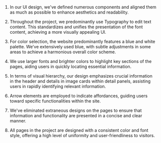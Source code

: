 1. In our UI design, we've defined numerous components and aligned them as much as possible to enhance aesthetics and readability.

2. Throughout the project, we predominantly use Typography to edit text content. This standardizes and unifies the presentation of the font content, achieving a more visually appealing UI.

3. For color selection, the website predominantly features a blue and white palette. We've extensively used blue, with subtle adjustments in some areas to achieve a harmonious overall color scheme.

4. We use larger fonts and brighter colors to highlight key sections of the pages, aiding users in quickly locating essential information.

5. In terms of visual hierarchy, our design emphasizes crucial information in the header and details in image cards within detail panels, assisting users in rapidly identifying relevant information.

6. Arrow elements are employed to indicate affordances, guiding users toward specific functionalities within the site.

7. We've eliminated extraneous designs on the pages to ensure that information and functionality are presented in a concise and clear manner.

8. All pages in the project are designed with a consistent color and font style, offering a high level of uniformity and user-friendliness to visitors.